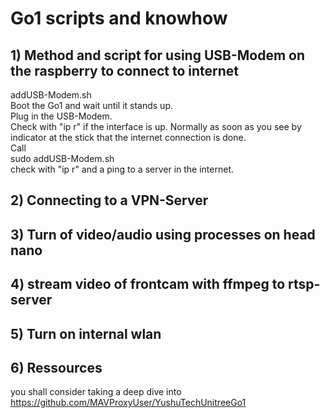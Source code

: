 # Go1 scripts and knowhow

## 1) Method and script for using USB-Modem on the raspberry to connect to internet
addUSB-Modem.sh<br>
Boot the Go1 and wait until it stands up.<br>
Plug in the USB-Modem.<br>
Check with "ip r" if the interface is up. Normally as soon as you see by indicator at the stick that the internet connection is done.<br>
Call<br> 
    sudo addUSB-Modem.sh<br>
check with "ip r" and a ping to a server in the internet.<br>


## 2) Connecting to a VPN-Server

## 3) Turn of video/audio using processes on head nano
## 4) stream video of frontcam with ffmpeg to rtsp-server
## 5) Turn on internal wlan
## 6) Ressources
you shall consider taking a deep dive into <br>
https://github.com/MAVProxyUser/YushuTechUnitreeGo1




